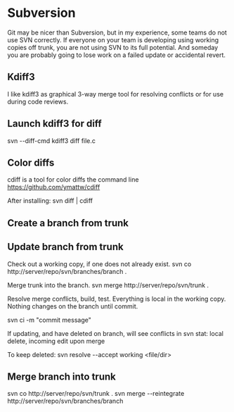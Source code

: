 Subversion
==========
Git may be nicer than Subversion, but in my experience, some teams do not use
SVN correctly. If everyone on your team is developing using working copies off
trunk, you are not using SVN to its full potential. And someday you are
probably going to lose work on a failed update or accidental revert.

Kdiff3
------
I like kdiff3 as graphical 3-way merge tool for resolving conflicts or for use
during code reviews.

Launch kdiff3 for diff
----------------------
svn --diff-cmd kdiff3 diff file.c

Color diffs
-----------
cdiff is a tool for color diffs the command line
https://github.com/ymattw/cdiff

After installing:
svn diff | cdiff

Create a branch from trunk
--------------------------

Update branch from trunk
------------------------
Check out a working copy, if one does not already exist.
svn co http://server/repo/svn/branches/branch .

Merge trunk into the branch.
svn merge http://server/repo/svn/trunk .

Resolve merge conflicts, build, test. Everything is local in the working copy.
Nothing changes on the branch until commit.

svn ci -m "commit message"

If updating, and have deleted on branch, will see conflicts in svn stat:
local delete, incoming edit upon merge

To keep deleted:
svn resolve --accept working <file/dir>

Merge branch into trunk
-----------------------
svn co http://server/repo/svn/trunk .
svn merge --reintegrate http://server/repo/svn/branches/branch


